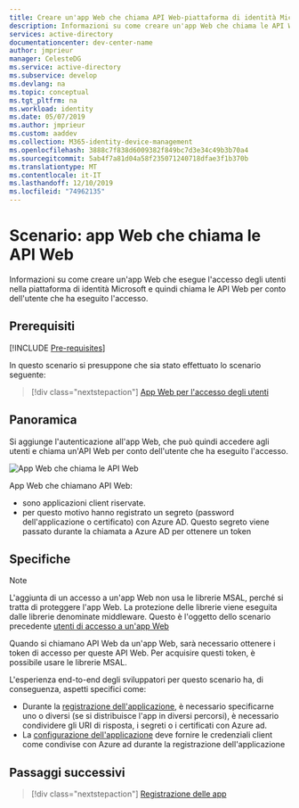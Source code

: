 ```yaml
---
title: Creare un'app Web che chiama API Web-piattaforma di identità Microsoft | Azure
description: Informazioni su come creare un'app Web che chiama le API Web (panoramica)
services: active-directory
documentationcenter: dev-center-name
author: jmprieur
manager: CelesteDG
ms.service: active-directory
ms.subservice: develop
ms.devlang: na
ms.topic: conceptual
ms.tgt_pltfrm: na
ms.workload: identity
ms.date: 05/07/2019
ms.author: jmprieur
ms.custom: aaddev
ms.collection: M365-identity-device-management
ms.openlocfilehash: 3888c7f838d6009382f849bc7d3e34c49b3b70a4
ms.sourcegitcommit: 5ab4f7a81d04a58f235071240718dfae3f1b370b
ms.translationtype: MT
ms.contentlocale: it-IT
ms.lasthandoff: 12/10/2019
ms.locfileid: "74962135"
---
```

# <a name="scenario-web-app-that-calls-web-apis"></a>Scenario: app Web che chiama le API Web

Informazioni su come creare un'app Web che esegue l'accesso degli utenti nella piattaforma di identità Microsoft e quindi chiama le API Web per conto dell'utente che ha eseguito l'accesso.

## <a name="prerequisites"></a>Prerequisiti

[!INCLUDE [Pre-requisites](../../../includes/active-directory-develop-scenarios-prerequisites.md)]

In questo scenario si presuppone che sia stato effettuato lo scenario seguente:

> [!div class="nextstepaction"]
> [App Web per l'accesso degli utenti](scenario-web-app-sign-user-overview.md)

## <a name="overview"></a>Panoramica

Si aggiunge l'autenticazione all'app Web, che può quindi accedere agli utenti e chiama un'API Web per conto dell'utente che ha eseguito l'accesso.

![App Web che chiama le API Web](./media/scenario-webapp/web-app.svg)

App Web che chiamano API Web:

- sono applicazioni client riservate.
- per questo motivo hanno registrato un segreto (password dell'applicazione o certificato) con Azure AD. Questo segreto viene passato durante la chiamata a Azure AD per ottenere un token

## <a name="specifics"></a>Specifiche

> [!NOTE]
> L'aggiunta di un accesso a un'app Web non usa le librerie MSAL, perché si tratta di proteggere l'app Web. La protezione delle librerie viene eseguita dalle librerie denominate middleware. Questo è l'oggetto dello scenario precedente [utenti di accesso a un'app Web](scenario-web-app-sign-user-overview.md)
>
> Quando si chiamano API Web da un'app Web, sarà necessario ottenere i token di accesso per queste API Web. Per acquisire questi token, è possibile usare le librerie MSAL.

L'esperienza end-to-end degli sviluppatori per questo scenario ha, di conseguenza, aspetti specifici come:

- Durante la [registrazione dell'applicazione](scenario-web-app-call-api-app-registration.md), è necessario specificarne uno o diversi (se si distribuisce l'app in diversi percorsi), è necessario condividere gli URI di risposta, i segreti o i certificati con Azure ad.
- La [configurazione dell'applicazione](scenario-web-app-call-api-app-configuration.md) deve fornire le credenziali client come condivise con Azure ad durante la registrazione dell'applicazione

## <a name="next-steps"></a>Passaggi successivi

> [!div class="nextstepaction"]
> [Registrazione delle app](scenario-web-app-call-api-app-registration.md)
